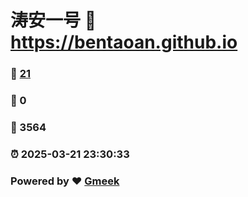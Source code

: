 # 涛安一号 :link: https://bentaoan.github.io 
### :page_facing_up: [21](https://bentaoan.github.io/tag.html) 
### :speech_balloon: 0 
### :hibiscus: 3564 
### :alarm_clock: 2025-03-21 23:30:33 
### Powered by :heart: [Gmeek](https://github.com/Meekdai/Gmeek)
